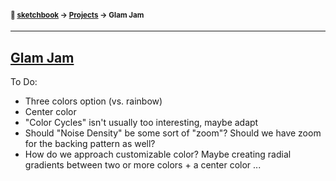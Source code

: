 #### <sup>:notebook: [sketchbook](https://github.com/flatpickles/sketchbook) → [Projects](../) → Glam Jam</sup>

---

## [Glam Jam](http://flatpickles.com/sketchbook/#glam-jam)

To Do:

- Three colors option (vs. rainbow)
- Center color
- "Color Cycles" isn't usually too interesting, maybe adapt
- Should "Noise Density" be some sort of "zoom"? Should we have zoom for the backing pattern as well?
- How do we approach customizable color? Maybe creating radial gradients between two or more colors + a center color ...

